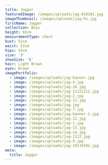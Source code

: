 ```yaml
---
title: Jagger
featuredImage: /images/uploads/jag-818181.jpg
imageThumbnail: /images/uploads/jag-hs.jpg
firstName: Jagger
collection: Boys
height: 92cm
measurementType: chest
bust: 51cm
waist: 53cm
hips: 54cm
size: '3'
shoeSize: '6'
hair: Light Brown
eyes: Brown
imagePortfolio:
  - image: /images/uploads/jag-banner.jpg
  - image: /images/uploads/jag-4.jpg
  - image: /images/uploads/jag-16.jpg
  - image: /images/uploads/jag-12121212.jpg
  - image: /images/uploads/jag-2.jpg
  - image: /images/uploads/jag-11.jpg
  - image: /images/uploads/jag.jpg
  - image: /images/uploads/jag-7.jpg
  - image: /images/uploads/jag-banner-1.jpg
  - image: /images/uploads/jag-12.jpg
  - image: /images/uploads/jag-1.jpg
  - image: /images/uploads/jag-13.jpg
  - image: /images/uploads/jag-14.jpg
  - image: /images/uploads/jag-1212.jpg
  - image: /images/uploads/jag-9.jpg
  - image: /images/uploads/jag-19119191.jpg
meta:
  title: Jagger
---
```


